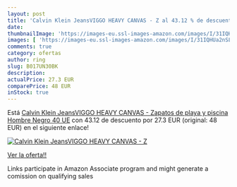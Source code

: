 ```yaml
---
layout: post
title: 'Calvin Klein JeansVIGGO HEAVY CANVAS - Z al 43.12 % de descuento'
date: 
thumbnailImage: 'https://images-eu.ssl-images-amazon.com/images/I/31IQHUa2nSL._SL200_.jpg'
images: [ 'https://images-eu.ssl-images-amazon.com/images/I/31IQHUa2nSL._SL200_.jpg' ]
comments: true
category: ofertas
author: ring
slug: B017UN30BK
description:
actualPrice: 27.3 EUR
comparePrice: 48 EUR
inStock: true
---
```


Está [Calvin Klein JeansVIGGO HEAVY CANVAS - Zapatos de playa y piscina  Hombre  Negro  40 UE](https://www.amazon.es/dp/B017UN30BK/?tag=tolees-21) con 43.12 de descuento por 27.3 EUR (original: 48 EUR) en el siguiente enlace!

[![Calvin Klein JeansVIGGO HEAVY CANVAS - Z](https://images-eu.ssl-images-amazon.com/images/I/31IQHUa2nSL._SL200_.jpg)](https://www.amazon.es/dp/B017UN30BK/?tag=tolees-21)

[Ver la oferta!!](https://www.amazon.es/dp/B017UN30BK/?tag=tolees-21)

Links participate in Amazon Associate program and might generate a comission on qualifying sales


